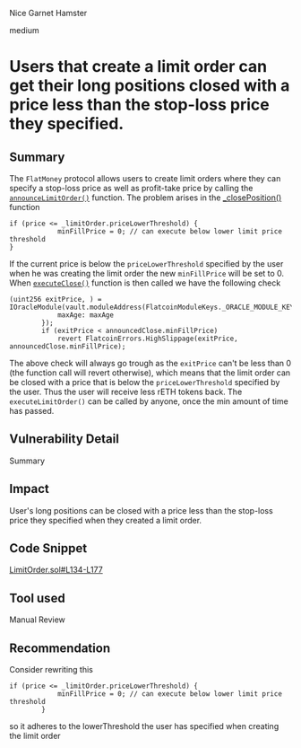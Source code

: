 Nice Garnet Hamster

medium

# Users that create a limit order can get their long positions closed with a price less than the stop-loss price they specified.

## Summary
The ``FlatMoney`` protocol allows users to create limit orders where they can specify a stop-loss price as well as profit-take price by calling the [``announceLimitOrder()``](https://github.com/sherlock-audit/2023-12-flatmoney/blob/main/flatcoin-v1/src/LimitOrder.sol#L58-L83)  function. The problem arises in the [_closePosition()](https://github.com/sherlock-audit/2023-12-flatmoney/blob/main/flatcoin-v1/src/LimitOrder.sol#L151-L153) function 
```solidity
if (price <= _limitOrder.priceLowerThreshold) {
            minFillPrice = 0; // can execute below lower limit price threshold
}
```
If the current price is below the ``priceLowerThreshold`` specified by the user when he was creating the limit order the new ``minFillPrice`` will be set to 0. When [``executeClose()``](https://github.com/sherlock-audit/2023-12-flatmoney/blob/main/flatcoin-v1/src/LeverageModule.sol#L255C14-L317) function is then called we have the following check 
```solidity
(uint256 exitPrice, ) = IOracleModule(vault.moduleAddress(FlatcoinModuleKeys._ORACLE_MODULE_KEY)).getPrice({
            maxAge: maxAge
        });
        if (exitPrice < announcedClose.minFillPrice)
            revert FlatcoinErrors.HighSlippage(exitPrice, announcedClose.minFillPrice);
```
The above check will always go trough as the ``exitPrice`` can't be less than 0 (the function call will revert otherwise), which means that the limit order can be closed with a price that is below the ``priceLowerThreshold`` specified by the user. Thus the user will receive less rETH tokens back.
The ``executeLimitOrder()`` can be called by anyone, once the min amount of time has passed.

## Vulnerability Detail
Summary

## Impact
User's long positions can be closed with a price less than the stop-loss price they specified when they created a limit order.
## Code Snippet
[LimitOrder.sol#L134-L177](https://github.com/sherlock-audit/2023-12-flatmoney/blob/main/flatcoin-v1/src/LimitOrder.sol#L134-L177)
## Tool used

Manual Review

## Recommendation
Consider rewriting this 
```solidity
if (price <= _limitOrder.priceLowerThreshold) {
            minFillPrice = 0; // can execute below lower limit price threshold
        }
``` 
so it adheres to the lowerThreshold the user has specified when creating the limit order